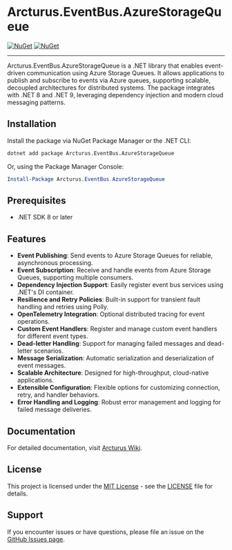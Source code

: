 # Arcturus.EventBus.AzureStorageQueue

[![NuGet](https://img.shields.io/nuget/dt/Arcturus.EventBus.AzureStorageQueue.svg)](https://www.nuget.org/packages/Arcturus.EventBus.AzureStorageQueue) 
[![NuGet](https://img.shields.io/nuget/vpre/Arcturus.EventBus.AzureStorageQueue.svg)](https://www.nuget.org/packages/Arcturus.EventBus.AzureStorageQueue)

---

Arcturus.EventBus.AzureStorageQueue is a .NET library that enables event-driven communication using Azure Storage Queues. It allows applications to publish and subscribe to events via Azure queues, supporting scalable, decoupled architectures for distributed systems. The package integrates with .NET 8 and .NET 9, leveraging dependency injection and modern cloud messaging patterns.

## Installation

Install the package via NuGet Package Manager or the .NET CLI:

```bash
dotnet add package Arcturus.EventBus.AzureStorageQueue
```

Or, using the Package Manager Console:

```powershell
Install-Package Arcturus.EventBus.AzureStorageQueue
```

## Prerequisites

- .NET SDK 8 or later

## Features

- **Event Publishing**: Send events to Azure Storage Queues for reliable, asynchronous processing.
- **Event Subscription**: Receive and handle events from Azure Storage Queues, supporting multiple consumers.
- **Dependency Injection Support**: Easily register event bus services using .NET's DI container.
- **Resilience and Retry Policies**: Built-in support for transient fault handling and retries using Polly.
- **OpenTelemetry Integration**: Optional distributed tracing for event operations.
- **Custom Event Handlers**: Register and manage custom event handlers for different event types.
- **Dead-letter Handling**: Support for managing failed messages and dead-letter scenarios.
- **Message Serialization**: Automatic serialization and deserialization of event messages.
- **Scalable Architecture**: Designed for high-throughput, cloud-native applications.
- **Extensible Configuration**: Flexible options for customizing connection, retry, and handler behaviors.
- **Error Handling and Logging**: Robust error management and logging for failed message deliveries.

## Documentation

For detailed documentation, visit [Arcturus Wiki](https://github.com/cloudfy/Arcturus/wiki).

## License

This project is licensed under the [MIT License](LICENSE) - see the [LICENSE](LICENSE) file for details.

## Support

If you encounter issues or have questions, please file an issue on the [GitHub Issues page](https://github.com/cloudfy/Arcturus/issues).

